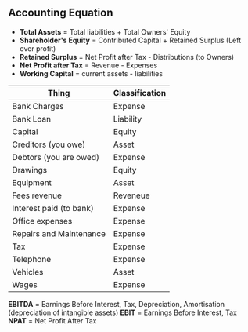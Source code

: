 ## Accounting Equation
- **Total Assets** = Total liabilities + Total Owners' Equity
- **Shareholder's Equity**  = Contributed Capital + Retained Surplus (Left over profit)
- **Retained Surplus** = Net Profit after Tax - Distributions (to Owners)
- **Net Profit after Tax** = Revenue - Expenses
- **Working Capital** = current assets - liabilities

| Thing      |  Classification|
| ----------- | ------ |
| Bank Charges | Expense       | 
| Bank Loan   | Liability        |
| Capital   | Equity        |
| Creditors (you owe)   | Asset      |
| Debtors (you are owed)   | Expense        |
| Drawings | Equity        |
| Equipment   | Asset        |
| Fees revenue  | Reveneue        |
| Interest paid (to bank)   | Expense        |
| Office expenses   | Expense        |
| Repairs and Maintenance   | Expense        |
| Tax   | Expense        |
| Telephone   | Expense        |
| Vehicles   | Asset        |
| Wages   | Expense        |


**EBITDA** = Earnings Before Interest, Tax, Depreciation, Amortisation (depreciation of intangible assets)
**EBIT** = Earnings Before Interest, Tax
**NPAT** = Net Profit After Tax





